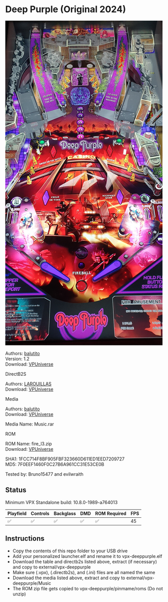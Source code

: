 # Deep Purple (Original 2024)

![Table Preview](../../images/vpx-deeppurple.jpg)

Authors: [balutito](https://vpuniverse.com/profile/36070-balutito/)  
Version: 1.2  
Download: [VPUniverse](https://vpuniverse.com/files/file/21775-deep-purple/)

DirectB2S

Authors: [LAROUILLAS](https://vpuniverse.com/profile/46701-larouillas/)  
Download: [VPUniverse](https://vpuniverse.com/files/file/21783-deep-purple-balutito%C2%A02024-b2s-with-full-dmd/)

Media

Authors: [balutito](https://vpuniverse.com/profile/36070-balutito/)  
Download: [VPUniverse](https://vpuniverse.com/files/file/21775-deep-purple/)

Media Name: Music.rar

ROM

ROM Name: fire_l3.zip  
Download: [VPUniverse](https://vpuniverse.com/files/file/21775-deep-purple/)  

SHA1: 1FCC714F8BF905FBF323660D611ED1EED7209727  
MD5:  7F0EEF1460F0C27B6A961CC31E53CE0B 

Tested by: Bruno15477 and evilwraith

## Status 

Minimum VPX Standalone build: 10.8.0-1989-a764013

| Playfield | Controls | Backglass | DMD | ROM Required | FPS | 
|-----------|----------|-----------|-----|--------------|-----|
| :white_check_mark: | :white_check_mark: | :white_check_mark: | :white_check_mark: | :white_check_mark: | 45 |

## Instructions

- Copy the contents of this repo folder to your USB drive
- Add your personalized launcher.elf and rename it to vpx-deeppurple.elf
- Download the table and directb2s listed above, extract (if necessary) and copy to external/vpx-deeppurple
- Make sure (.vpx), (.directb2s), and (.ini) files are all named the same
- Download the media listed above, extract and copy to external/vpx-deeppurple/Music
- The ROM zip file gets copied to vpx-deeppurple/pinmame/roms (Do not unzip)
